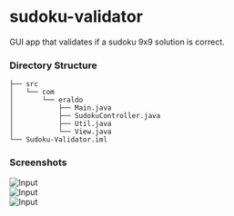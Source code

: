 # sudoku-validator
GUI app that validates if a sudoku 9x9 solution is correct.


### Directory Structure
```├── README.md
├── src
│   └── com
│       └── eraldo
│           ├── Main.java
│           ├── SudokuController.java
│           ├── Util.java
│           └── View.java
└── Sudoku-Validator.iml

```

### Screenshots

![Input](http://i63.tinypic.com/zjtgs2.png)  
![Input](http://i68.tinypic.com/2arhcg.png)  
![Input](http://i67.tinypic.com/2dijf6f.png)  
